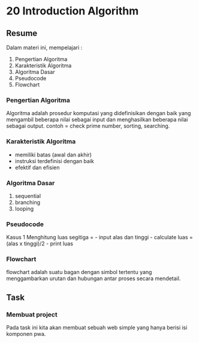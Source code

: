 # 20 Introduction Algorithm

## Resume
Dalam materi ini, mempelajari :
1. Pengertian Algoritma
2. Karakteristik Algoritma
3. Algoritma Dasar
4. Pseudocode
5. Flowchart

### Pengertian Algoritma
Algoritma adalah prosedur komputasi yang didefinisikan dengan baik yang mengambil beberapa nilai sebagai input dan menghasilkan beberapa nilai sebagai output.
contoh = check prime number, sorting, searching.

### Karakteristik Algoritma
- memiliki batas (awal dan akhir)
- instruksi terdefinisi dengan baik
- efektif dan efisien

### Algoritma Dasar
1. sequential
2. branching
3. looping

### Pseudocode
Kasus 1
    Menghitung luas segitiga =
    - input alas dan tinggi
    - calculate luas = (alas x tinggi)/2
    - print luas

### Flowchart
flowchart adalah suatu bagan dengan simbol tertentu yang menggambarkan urutan dan hubungan antar proses secara mendetail.

## Task
### Membuat project 
Pada task ini kita akan membuat sebuah web simple yang hanya berisi isi komponen pwa.
